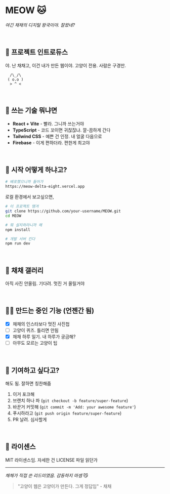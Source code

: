 # MEOW 🐱

*여긴 채채의 디지털 왕국이야. 잘왔네?*

<br>

## 🐾 프로젝트 인트로듀스

야. 난 채채고, 이건 내가 만든 웹이야. 고양이 전용. 사람은 구경만.

```
  /\_/\  
 ( o.o ) 
  > ^ <
```

<br>

## 🎯 쓰는 기술 뭐냐면

- **React + Vite** - 빨라. 그니까 쓰는거야
- **TypeScript** - 코드 꼬이면 귀찮잖냐. 깔-끔하게 간다
- **Tailwind CSS** - 예쁜 건 인정. 내 얼굴 다음으로
- **Firebase** - 이게 편하더라. 편한게 최고야

<br>

## 🚀 시작 어떻게 하냐고?

```bash
# 배포했으니까 들어가
https://meow-delta-eight.vercel.app
```

로컬 환경에서 보고싶으면,

```bash
# 이 프로젝트 땡겨
git clone https://github.com/your-username/MEOW.git
cd MEOW

# 뭐 설치하라니까 해
npm install

# 개발 서버 킨다
npm run dev
```

<br>

## 📸 채채 갤러리

아직 사진 안올림. 기다려. 멋진 거 올릴거야

<br>

## 🐱‍💻 만드는 중인 기능 (언젠간 됨)

- [X] 채채의 인스타보다 멋진 사진첩
- [ ] 고양이 퀴즈. 틀리면 안됨
- [X] 채채 하루 일기. 내 하루가 궁금해?
- [ ] 아무도 모르는 고양이 팁

<br>

## 🐾 기여하고 싶다고?

해도 됨. 잘하면 칭찬해줌

1. 이거 포크해
2. 브랜치 하나 파 (`git checkout -b feature/super-feature`)
3. 바꾼거 커밋해 (`git commit -m 'Add: your awesome feature'`)
4. 푸시하라고 (`git push origin feature/super-feature`)
5. PR 날려. 심사할게

<br>

## 📝 라이센스

MIT 라이센스임. 자세한 건 LICENSE 파일 읽던가

---

*채채가 직접 쓴 리드미였음. 감동하지 마셈* 😼

> "고양이 웹은 고양이가 만든다. 그게 정답임" - 채채
